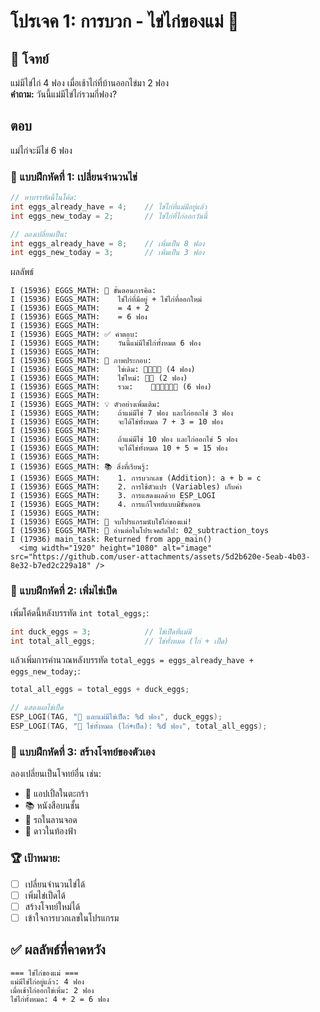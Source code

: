 # โปรเจค 1: การบวก - ไข่ไก่ของแม่ 🥚

## 🎯 โจทย์
แม่มีไข่ไก่ 4 ฟอง เมื่อเช้าไก่ที่บ้านออกไข่มา 2 ฟอง  
**คำถาม:** วันนี้แม่มีไข่ไก่รวมกี่ฟอง?

## ตอบ
แม่ไก่จะมีไข่ 6 ฟอง


### 📝 แบบฝึกหัดที่ 1: เปลี่ยนจำนวนไข่
```c
// หาบรรทัดนี้ในโค้ด:
int eggs_already_have = 4;    // ไข่ไก่ที่แม่มีอยู่แล้ว
int eggs_new_today = 2;       // ไข่ไก่ที่ไก่ออกวันนี้

// ลองเปลี่ยนเป็น:
int eggs_already_have = 8;    // เพิ่มเป็น 8 ฟอง
int eggs_new_today = 3;       // เพิ่มเป็น 3 ฟอง
```
ผลลัพธ์
```
I (15936) EGGS_MATH: 🧮 ขั้นตอนการคิด:
I (15936) EGGS_MATH:    ไข่ไก่ที่มีอยู่ + ไข่ไก่ที่ออกใหม่
I (15936) EGGS_MATH:    = 4 + 2
I (15936) EGGS_MATH:    = 6 ฟอง
I (15936) EGGS_MATH: 
I (15936) EGGS_MATH: ✅ คำตอบ:
I (15936) EGGS_MATH:    วันนี้แม่มีไข่ไก่ทั้งหมด 6 ฟอง
I (15936) EGGS_MATH: 
I (15936) EGGS_MATH: 🎨 ภาพประกอบ:
I (15936) EGGS_MATH:    ไข่เดิม: 🥚🥚🥚🥚 (4 ฟอง)
I (15936) EGGS_MATH:    ไข่ใหม่: 🥚🥚 (2 ฟอง)
I (15936) EGGS_MATH:    รวม:    🥚🥚🥚🥚🥚🥚 (6 ฟอง)
I (15936) EGGS_MATH:
I (15936) EGGS_MATH: 💡 ตัวอย่างเพิ่มเติม:
I (15936) EGGS_MATH:    ถ้าแม่มีไข่ 7 ฟอง และไก่ออกไข่ 3 ฟอง
I (15936) EGGS_MATH:    จะได้ไข่ทั้งหมด 7 + 3 = 10 ฟอง
I (15936) EGGS_MATH:
I (15936) EGGS_MATH:    ถ้าแม่มีไข่ 10 ฟอง และไก่ออกไข่ 5 ฟอง
I (15936) EGGS_MATH:    จะได้ไข่ทั้งหมด 10 + 5 = 15 ฟอง
I (15936) EGGS_MATH:
I (15936) EGGS_MATH: 📚 สิ่งที่เรียนรู้:
I (15936) EGGS_MATH:    1. การบวกเลข (Addition): a + b = c
I (15936) EGGS_MATH:    2. การใช้ตัวแปร (Variables) เก็บค่า
I (15936) EGGS_MATH:    3. การแสดงผลด้วย ESP_LOGI
I (15936) EGGS_MATH:    4. การแก้โจทย์แบบมีขั้นตอน
I (15936) EGGS_MATH:
I (15936) EGGS_MATH: 🎉 จบโปรแกรมนับไข่ไก่ของแม่!
I (15936) EGGS_MATH: 📖 อ่านต่อในโปรเจคถัดไป: 02_subtraction_toys
I (17936) main_task: Returned from app_main()
  <img width="1920" height="1080" alt="image" src="https://github.com/user-attachments/assets/5d2b620e-5eab-4b03-8e32-b7ed2c229a18" />

```
### 📝 แบบฝึกหัดที่ 2: เพิ่มไข่เป็ด
เพิ่มโค้ดนี้หลังบรรทัด `int total_eggs;`:
```c
int duck_eggs = 3;            // ไข่เป็ดที่แม่มี
int total_all_eggs;           // ไข่ทั้งหมด (ไก่ + เป็ด)
```

แล้วเพิ่มการคำนวณหลังบรรทัด `total_eggs = eggs_already_have + eggs_new_today;`:
```c
total_all_eggs = total_eggs + duck_eggs;

// แสดงผลไข่เป็ด
ESP_LOGI(TAG, "🦆 และแม่มีไข่เป็ด: %d ฟอง", duck_eggs);
ESP_LOGI(TAG, "🥚 ไข่ทั้งหมด (ไก่+เป็ด): %d ฟอง", total_all_eggs);
```

### 📝 แบบฝึกหัดที่ 3: สร้างโจทย์ของตัวเอง
ลองเปลี่ยนเป็นโจทย์อื่น เช่น:
- 🍎 แอปเปิ้ลในตะกร้า
- 📚 หนังสือบนชั้น  
- 🚗 รถในลานจอด
- 🌟 ดาวในท้องฟ้า

### 🏆 เป้าหมาย:
- [ ] เปลี่ยนจำนวนไข่ได้
- [ ] เพิ่มไข่เป็ดได้  
- [ ] สร้างโจทย์ใหม่ได้
- [ ] เข้าใจการบวกเลขในโปรแกรม

## ✅ ผลลัพธ์ที่คาดหวัง

```
=== ไข่ไก่ของแม่ ===
แม่มีไข่ไก่อยู่แล้ว: 4 ฟอง
เมื่อเช้าไก่ออกไข่เพิ่ม: 2 ฟอง
ไข่ไก่ทั้งหมด: 4 + 2 = 6 ฟอง
```
